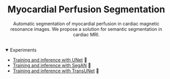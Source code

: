 <div align="center">
  
# Myocardial Perfusion Segmentation
Automatic segmentation of myocardial perfusion in cardiac magnetic resonance images. We propose a solution for semantic segmentation in cardiac MRI.
  
  
</div>

<br>
<details open>
<summary>Experiments</summary>

- [Training and inference with UNet](https://github.com/msepulvedagodoy/myocardial-perfusion-segmentation/wiki/Training-and-inference-with-UNet) 🌟
- [Training and inference with SegAN]() 🌟
- [Training and inference with TransUNet]() 🚀

</details>
